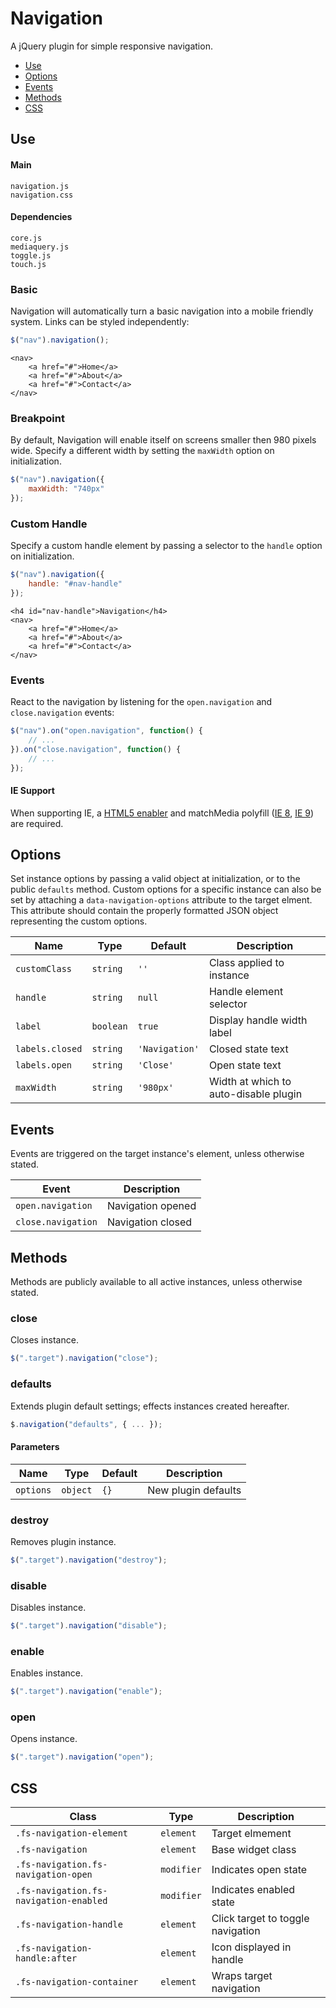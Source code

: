 # Navigation

A jQuery plugin for simple responsive navigation.

* [Use](#use)
* [Options](#options)
* [Events](#events)
* [Methods](#methods)
* [CSS](#css)

## Use 

#### Main

```markup
navigation.js
navigation.css
```

#### Dependencies

```markup
core.js
mediaquery.js
toggle.js
touch.js
```

### Basic

Navigation will automatically turn a basic navigation into a mobile friendly system. Links can be styled independently:

```javascript
$("nav").navigation();
```

```markup
<nav>
	<a href="#">Home</a>
	<a href="#">About</a>
	<a href="#">Contact</a>
</nav>
```

### Breakpoint

By default, Navigation will enable itself on screens smaller then 980 pixels wide. Specify a different width by setting the `maxWidth` option on initialization.

```javascript
$("nav").navigation({
	maxWidth: "740px"
});
```

### Custom Handle

Specify a custom handle element by passing a selector to the <code>handle</code> option on initialization.

```javascript
$("nav").navigation({
	handle: "#nav-handle"
});
```

```markup
<h4 id="nav-handle">Navigation</h4>
<nav>
	<a href="#">Home</a>
	<a href="#">About</a>
	<a href="#">Contact</a>
</nav>
```

### Events

React to the navigation by listening for the `open.navigation` and `close.navigation` events:

```javascript
$("nav").on("open.navigation", function() {
	// ...
}).on("close.navigation", function() {
	// ...
});
```

#### IE Support

When supporting IE, a [HTML5 enabler](https://gist.github.com/benplum/8045366) and matchMedia polyfill ([IE 8](https://gist.github.com/benplum/8045336), [IE 9](https://gist.github.com/benplum/8045327)) are required.

## Options

Set instance options by passing a valid object at initialization, or to the public `defaults` method. Custom options for a specific instance can also be set by attaching a `data-navigation-options` attribute to the target elment. This attribute should contain the properly formatted JSON object representing the custom options.

| Name | Type | Default | Description |
| --- | --- | --- | --- |
| `customClass` | `string` | `''` | Class applied to instance |
| `handle` | `string` | `null` | Handle element selector |
| `label` | `boolean` | `true` | Display handle width label |
| `labels.closed` | `string` | `'Navigation'` | Closed state text |
| `labels.open` | `string` | `'Close'` | Open state text |
| `maxWidth` | `string` | `'980px'` | Width at which to auto-disable plugin |

## Events

Events are triggered on the target instance's element, unless otherwise stated.

| Event | Description |
| --- | --- |
| `open.navigation` | Navigation opened |
| `close.navigation` | Navigation closed |

## Methods

Methods are publicly available to all active instances, unless otherwise stated.

### close

Closes instance.

```javascript
$(".target").navigation("close");
```

### defaults

Extends plugin default settings; effects instances created hereafter.

```javascript
$.navigation("defaults", { ... });
```

#### Parameters

| Name | Type | Default | Description |
| --- | --- | --- | --- |
| `options` | `object` | `{}` | New plugin defaults |

### destroy

Removes plugin instance.

```javascript
$(".target").navigation("destroy");
```

### disable

Disables instance.

```javascript
$(".target").navigation("disable");
```

### enable

Enables instance.

```javascript
$(".target").navigation("enable");
```

### open

Opens instance.

```javascript
$(".target").navigation("open");
```

## CSS

| Class | Type | Description |
| --- | --- | --- |
| `.fs-navigation-element` | `element` | Target elmement |
| `.fs-navigation` | `element` | Base widget class |
| `.fs-navigation.fs-navigation-open` | `modifier` | Indicates open state |
| `.fs-navigation.fs-navigation-enabled` | `modifier` | Indicates enabled state |
| `.fs-navigation-handle` | `element` | Click target to toggle navigation |
| `.fs-navigation-handle:after` | `element` | Icon displayed in handle |
| `.fs-navigation-container` | `element` | Wraps target navigation |

